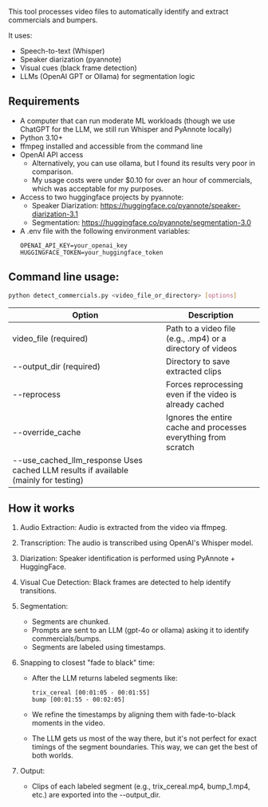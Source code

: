This tool processes video files to automatically identify and extract commercials and bumpers.

It uses:
- Speech-to-text (Whisper)
- Speaker diarization (pyannote)
- Visual cues (black frame detection)
- LLMs (OpenAI GPT or Ollama) for segmentation logic

## Requirements
- A computer that can run moderate ML workloads (though we use ChatGPT for the LLM, we still run Whisper and PyAnnote locally)
- Python 3.10+
- ffmpeg installed and accessible from the command line
- OpenAI API access
    - Alternatively, you can use ollama, but I found its results very poor in comparison.
    - My usage costs were under $0.10 for over an hour of commercials, which was acceptable for my purposes.
- Access to two huggingface projects by pyannote:
    - Speaker Diarization: https://huggingface.co/pyannote/speaker-diarization-3.1
    - Segmentation: https://huggingface.co/pyannote/segmentation-3.0
- A .env file with the following environment variables:
    ```env
    OPENAI_API_KEY=your_openai_key
    HUGGINGFACE_TOKEN=your_huggingface_token
    ```

## Command line usage:
```sh
python detect_commercials.py <video_file_or_directory> [options]
```

| Option | Description |
|-|-|
| video_file (required) | Path to a video file (e.g., .mp4) or a directory of videos |
| --output_dir (required) | Directory to save extracted clips |
| --reprocess | Forces reprocessing even if the video is already cached |
| --override_cache | Ignores the entire cache and processes everything from scratch |
| --use_cached_llm_response	Uses cached LLM results if available (mainly for testing) |

## How it works

1. Audio Extraction: Audio is extracted from the video via ffmpeg.
2. Transcription: The audio is transcribed using OpenAI's Whisper model.
3. Diarization: Speaker identification is performed using PyAnnote + HuggingFace.
4. Visual Cue Detection: Black frames are detected to help identify transitions.
5. Segmentation:
    - Segments are chunked.
    - Prompts are sent to an LLM (gpt-4o or ollama) asking it to identify commercials/bumps.
    - Segments are labeled using timestamps.
6. Snapping to closest "fade to black" time:
    - After the LLM returns labeled segments like:
        ```
        trix_cereal [00:01:05 - 00:01:55]
        bump [00:01:55 - 00:02:05]
        ```

    - We refine the timestamps by aligning them with fade-to-black moments in the video. 
    - The LLM gets us most of the way there, but it's not perfect for exact timings of the segment boundaries. This way, we can get the best of both worlds.

7. Output:
    - Clips of each labeled segment (e.g., trix_cereal.mp4, bump_1.mp4, etc.) are exported into the --output_dir.